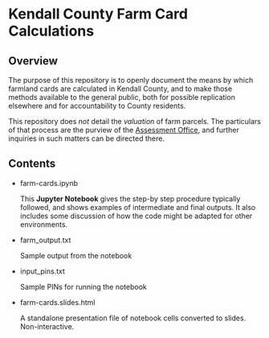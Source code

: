 # Kendall County Farm Card Calculations

## Overview
The purpose of this repository is to openly document the means by which farmland cards are calculated in Kendall County, and to make those methods available to the general public, both for possible replication elsewhere and for accountability to County residents.

This repository does *not* detail the *valuation* of farm parcels. The particulars of that process are the purview of the [Assessment Office](https://www.co.kendall.il.us/offices/assessments), and further inquiries in such matters can be directed there.

## Contents

* farm-cards.ipynb

    This **Jupyter Notebook** gives the step-by step procedure typically followed, and shows examples of intermediate and final outputs. It also includes some discussion of how the code might be adapted for other environments.

* farm_output.txt

    Sample output from the notebook

* input_pins.txt

    Sample PINs for running the notebook

* farm-cards.slides.html

    A standalone presentation file of notebook cells converted to slides. Non-interactive.